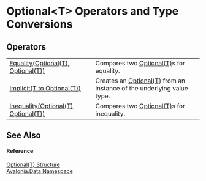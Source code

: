 # Optional&lt;T&gt; Operators and Type Conversions




## Operators
<table>
<tr>
<td><a href="M_Avalonia_Data_Optional_1_op_Equality">Equality(Optional(T), Optional(T))</a></td>
<td>Compares two <a href="T_Avalonia_Data_Optional_1">Optional(T)</a>s for equality.</td>
</tr>
<tr>
<td><a href="M_Avalonia_Data_Optional_1_op_Implicit">Implicit(T to Optional(T))</a></td>
<td>Creates an <a href="T_Avalonia_Data_Optional_1">Optional(T)</a> from an instance of the underlying value type.</td>
</tr>
<tr>
<td><a href="M_Avalonia_Data_Optional_1_op_Inequality">Inequality(Optional(T), Optional(T))</a></td>
<td>Compares two <a href="T_Avalonia_Data_Optional_1">Optional(T)</a>s for inequality.</td>
</tr>
</table>

## See Also


#### Reference
<a href="T_Avalonia_Data_Optional_1">Optional(T) Structure</a>  
<a href="N_Avalonia_Data">Avalonia.Data Namespace</a>  

